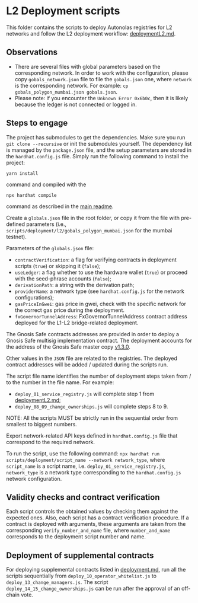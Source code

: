 # L2 Deployment scripts
This folder contains the scripts to deploy Autonolas registries for L2 networks and follow the L2 deployment
workflow: [deploymentL2.md](https://github.com/valory-xyz/autonolas-registries/blob/main/docs/deploymentL2.md).

## Observations
- There are several files with global parameters based on the corresponding network. In order to work with the configuration,
  please copy `gobals_network.json` file to file the `gobals.json` one, where `network` is the corresponding network.
  For example: `cp gobals_polygon_mumbai.json gobals.json`.
- Please note: if you encounter the `Unknown Error 0x6b0c`, then it is likely because the ledger is not connected or logged in.

## Steps to engage
The project has submodules to get the dependencies. Make sure you run `git clone --recursive` or init the submodules yourself.
The dependency list is managed by the `package.json` file, and the setup parameters are stored in the `hardhat.config.js` file.
Simply run the following command to install the project:
```
yarn install
```
command and compiled with the
```
npx hardhat compile
```
command as described in the [main readme](https://github.com/valory-xyz/autonolas-registries/blob/main/README.md).


Create a `globals.json` file in the root folder, or copy it from the file with pre-defined parameters (i.e., `scripts/deployment/l2/gobals_polygon_mumbai.json` for the mumbai testnet).

Parameters of the `globals.json` file:
- `contractVerification`: a flag for verifying contracts in deployment scripts (`true`) or skipping it (`false`);
- `useLedger`: a flag whether to use the hardware wallet (`true`) or proceed with the seed-phrase accounts (`false`);
- `derivationPath`: a string with the derivation path;
- `providerName`: a network type (see `hardhat.config.js` for the network configurations);
- `gasPriceInGwei`: gas price in gwei, check with the specific network for the correct gas price during the deployment.
- `fxGovernorTunnelAddress`: FxGovernorTunnelAddress contract address deployed for the L1-L2 bridge-related deployment.

The Gnosis Safe contracts addresses are provided in order to deploy a Gnosis Safe multisig implementation contract. The deployment
accounts for the address of the Gnosis Safe master copy [v1.3.0](https://github.com/safe-global/safe-deployments/blob/main/src/assets/v1.3.0/gnosis_safe.json).

Other values in the `JSON` file are related to the registries. The deployed contract addresses will be added / updated during the scripts run.

The script file name identifies the number of deployment steps taken from / to the number in the file name. For example:
- `deploy_01_service_registry.js` will complete step 1 from [deploymentL2.md](https://github.com/valory-xyz/autonolas-registries/blob/main/docs/deploymentL2.md);
- `deploy_08_09_change_ownerships.js` will complete steps 8 to 9.

NOTE: All the scripts MUST be strictly run in the sequential order from smallest to biggest numbers.

Export network-related API keys defined in `hardhat.config.js` file that correspond to the required network.

To run the script, use the following command:
`npx hardhat run scripts/deployment/script_name --network network_type`,
where `script_name` is a script name, i.e. `deploy_01_service_registry.js`, `network_type` is a network type corresponding to the `hardhat.config.js` network configuration.

## Validity checks and contract verification
Each script controls the obtained values by checking them against the expected ones. Also, each script has a contract verification procedure.
If a contract is deployed with arguments, these arguments are taken from the corresponding `verify_number_and_name` file, where `number_and_name` corresponds to the deployment script number and name.

## Deployment of supplemental contracts
For deploying supplemental contracts listed in [deployment.md](https://github.com/valory-xyz/autonolas-registries/blob/main/docs/deploymentL2.md),
run all the scripts sequentially from `deploy_10_operator_whitelist.js` to `deploy_13_change_managers.js`.
The script `deploy_14_15_change_ownerships.js` can be run after the approval of an off-chain vote.


